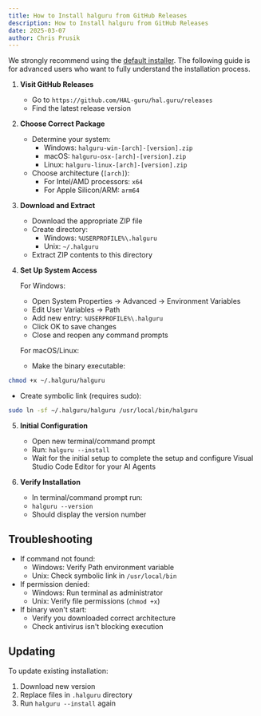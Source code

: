 ```yaml
---
title: How to Install halguru from GitHub Releases
description: How to Install halguru from GitHub Releases
date: 2025-03-07
author: Chris Prusik
---
```


We strongly recommend using the [default installer](install.md). The following guide is for advanced users who want to fully understand the installation process.

1. **Visit GitHub Releases**
   - Go to `https://github.com/HAL-guru/hal.guru/releases`
   - Find the latest release version

2. **Choose Correct Package**
   - Determine your system:
     - Windows: `halguru-win-[arch]-[version].zip`
     - macOS: `halguru-osx-[arch]-[version].zip`
     - Linux: `halguru-linux-[arch]-[version].zip`
   - Choose architecture (`[arch]`):
     - For Intel/AMD processors: `x64`
     - For Apple Silicon/ARM: `arm64`

3. **Download and Extract**
   - Download the appropriate ZIP file
   - Create directory:
     - Windows: `%USERPROFILE%\.halguru`
     - Unix: `~/.halguru`
   - Extract ZIP contents to this directory

4. **Set Up System Access**

   For Windows:
   - Open System Properties → Advanced → Environment Variables
   - Edit User Variables → Path
   - Add new entry: `%USERPROFILE%\.halguru`
   - Click OK to save changes
   - Close and reopen any command prompts

   For macOS/Linux:
   - Make the binary executable:

```bash
chmod +x ~/.halguru/halguru
```
   - Create symbolic link (requires sudo):

```bash
sudo ln -sf ~/.halguru/halguru /usr/local/bin/halguru
```

5. **Initial Configuration**
   - Open new terminal/command prompt
   - Run: `halguru --install`
   - Wait for the initial setup to complete the setup and configure Visual Studio Code Editor for your AI Agents

6. **Verify Installation**
   - In terminal/command prompt run:
   - `halguru --version`
   - Should display the version number

## Troubleshooting

- If command not found:
  - Windows: Verify Path environment variable
  - Unix: Check symbolic link in `/usr/local/bin`
- If permission denied:
  - Windows: Run terminal as administrator
  - Unix: Verify file permissions (`chmod +x`)
- If binary won't start:
  - Verify you downloaded correct architecture
  - Check antivirus isn't blocking execution

## Updating

To update existing installation:
1. Download new version
2. Replace files in `.halguru` directory
3. Run `halguru --install` again